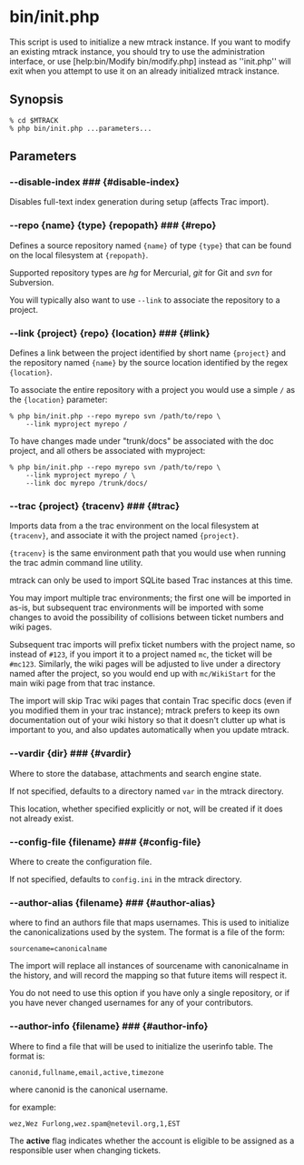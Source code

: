 # bin/init.php

This script is used to initialize a new mtrack instance.  If you want to modify
an existing mtrack instance, you should try to use the administration
interface, or use [help:bin/Modify bin/modify.php] instead as ''init.php'' will
exit when you attempt to use it on an already initialized mtrack instance.

## Synopsis

```
% cd $MTRACK
% php bin/init.php ...parameters...
```

## Parameters

### --disable-index ### {#disable-index}

Disables full-text index generation during setup (affects Trac import).

### --repo {name} {type} {repopath} ### {#repo}

Defines a source repository named `{name}` of type `{type}` that can be found on
the local filesystem at `{repopath}`.

Supported repository types are *hg* for Mercurial, *git* for Git and *svn* for Subversion.

You will typically also want to use `--link` to associate the repository to
a project.

### --link {project} {repo} {location} ### {#link}

Defines a link between the project identified by short name `{project}` and the
repository named `{name}` by the source location identified by the regex
`{location}`.

To associate the entire repository with a project you would use a simple `/` as the `{location}` parameter:

```
% php bin/init.php --repo myrepo svn /path/to/repo \
	--link myproject myrepo /
```

To have changes made under "trunk/docs" be associated with the doc project, and all others be associated with myproject:

```
% php bin/init.php --repo myrepo svn /path/to/repo \
	--link myproject myrepo / \
	--link doc myrepo /trunk/docs/
```

### --trac {project} {tracenv} ### {#trac}

Imports data from a the trac environment on the local filesystem at
`{tracenv}`, and associate it with the project named `{project}`.

`{tracenv}` is the same environment path that you would use when running the
trac admin command line utility.

mtrack can only be used to import SQLite based Trac instances at this time.

You may import multiple trac environments; the first one will be imported in
as-is, but subsequent trac environments will be imported with some changes to
avoid the possibility of collisions between ticket numbers and wiki pages.

Subsequent trac imports will prefix ticket numbers with the project name, so
instead of `#123`, if you import it to a project named `mc`, the ticket
will be `#mc123`.  Similarly, the wiki pages will be adjusted to live under
a directory named after the project, so you would end up with
`mc/WikiStart` for the main wiki page from that trac instance.

The import will skip Trac wiki pages that contain Trac specific docs (even if
you modified them in your trac instance); mtrack prefers to keep its own
documentation out of your wiki history so that it doesn't clutter up what is
important to you, and also updates automatically when you update mtrack.

### --vardir {dir} ### {#vardir}

Where to store the database, attachments and search engine state.

If not specified, defaults to a directory named `var` in the mtrack
directory.

This location, whether specified explicitly or not, will be created if it does
not already exist.

### --config-file {filename} ### {#config-file}

Where to create the configuration file.

If not specified, defaults to `config.ini` in the mtrack directory.

### --author-alias {filename} ### {#author-alias}

where to find an authors file that maps usernames.  This is used to initialize
the canonicalizations used by the system.  The format is a file of the form:

```
sourcename=canonicalname
```

The import will replace all instances of sourcename with canonicalname in the
history, and will record the mapping so that future items will respect it.

You do not need to use this option if you have only a single repository, or if
you have never changed usernames for any of your contributors.

### --author-info {filename} ### {#author-info}

Where to find a file that will be used to initialize the userinfo table. The
format is:

```
canonid,fullname,email,active,timezone
```

where canonid is the canonical username.

for example:

```
wez,Wez Furlong,wez.spam@netevil.org,1,EST
```

The **active** flag indicates whether the account is eligible to be assigned as
a responsible user when changing tickets.


